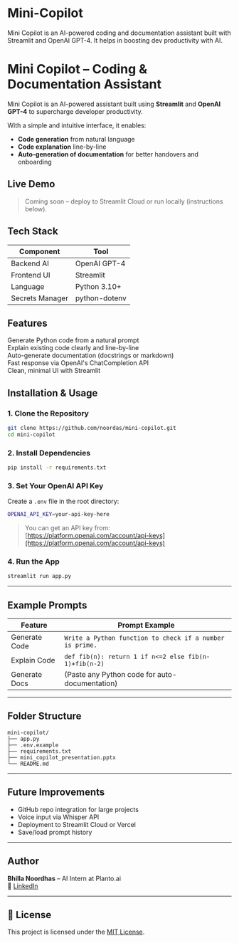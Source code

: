# Mini-Copilot
Mini Copilot is an AI-powered coding and documentation assistant built with Streamlit and OpenAI GPT-4. It helps in boosting dev productivity with AI.


# Mini Copilot – Coding & Documentation Assistant

Mini Copilot is an AI-powered assistant built using **Streamlit** and **OpenAI GPT-4** to supercharge developer productivity.

With a simple and intuitive interface, it enables:
-  **Code generation** from natural language
-  **Code explanation** line-by-line
-  **Auto-generation of documentation** for better handovers and onboarding



## Live Demo

> Coming soon – deploy to Streamlit Cloud or run locally (instructions below).




## Tech Stack

| Component        | Tool            |
|------------------|------------------|
| Backend AI       | OpenAI GPT-4     |
| Frontend UI      | Streamlit        |
| Language         | Python 3.10+     |
| Secrets Manager  | python-dotenv    |


## Features

Generate Python code from a natural prompt  
Explain existing code clearly and line-by-line  
Auto-generate documentation (docstrings or markdown)  
Fast response via OpenAI's ChatCompletion API  
Clean, minimal UI with Streamlit


## Installation & Usage

### 1. Clone the Repository
```bash
git clone https://github.com/noordas/mini-copilot.git
cd mini-copilot
```

### 2. Install Dependencies
```bash
pip install -r requirements.txt
```

### 3. Set Your OpenAI API Key

Create a `.env` file in the root directory:

```bash
OPENAI_API_KEY=your-api-key-here
```

> You can get an API key from: [https://platform.openai.com/account/api-keys](https://platform.openai.com/account/api-keys)

### 4. Run the App
```bash
streamlit run app.py
```

---

##  Example Prompts

| Feature | Prompt Example |
|--------|----------------|
| Generate Code | `Write a Python function to check if a number is prime.` |
| Explain Code | `def fib(n): return 1 if n<=2 else fib(n-1)+fib(n-2)` |
| Generate Docs | (Paste any Python code for auto-documentation) |

---

##  Folder Structure

```
mini-copilot/
├── app.py
├── .env.example
├── requirements.txt
├── mini_copilot_presentation.pptx
└── README.md
```

---

## Future Improvements

-  GitHub repo integration for large projects  
-  Voice input via Whisper API  
-  Deployment to Streamlit Cloud or Vercel  
-  Save/load prompt history  

---

##  Author

**Bhilla Noordhas** – AI Intern at Planto.ai  
🔗 [LinkedIn](https://www.linkedin.com/in/noordhas-bhilla-5b5626256?utm_source=share&utm_campaign=share_via&utm_content=profile&utm_medium=android_app)

---

## 📄 License

This project is licensed under the [MIT License](LICENSE).

